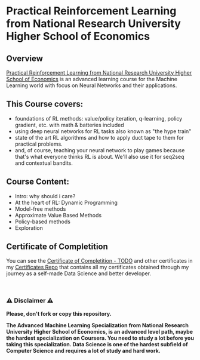 # Practical Reinforcement Learning from National Research University Higher School of Economics

## Overview
[Practical Reinforcement Learning from National Research University Higher School of Economics](https://www.coursera.org/learn/practical-rl?specialization=aml) is an advanced learning course for the Machine Learning world with focus on Neural Networks and their applications.

## This Course covers:

- foundations of RL methods: value/policy iteration, q-learning, policy gradient, etc. with math & batteries included
- using deep neural networks for RL tasks also known as "the hype train"
- state of the art RL algorithms and how to apply duct tape to them for practical problems.
- and, of course, teaching your neural network to play games because that's what everyone thinks RL is about. We'll also use it for seq2seq and contextual bandits.

## Course Content:

- Intro: why should i care?
- At the heart of RL: Dynamic Programming
- Model-free methods
- Approximate Value Based Methods
- Policy-based methods
- Exploration

## Certificate of Completition
You can see the [Certificate of Completition - TODO](TODO) and other certificates in my [Certificates Repo](https://github.com/AlessandroCorradini/Certificates) that contains all my certificates obtained through my journey as a self-made Data Science and better developer.

<br/>

### ⚠️ Disclaimer ⚠️
**Please, don't fork or copy this repository.**

**The Advanced Machine Learning Specialization from National Research University Higher School of Economics, is an advanced level path, maybe the hardest specialization on Coursera. You need to study a lot before you taking this specialization. Data Science is one of the hardest subfield of Computer Science and requires a lot of study and hard work.**